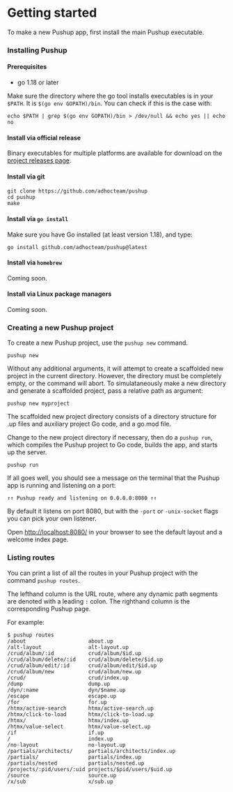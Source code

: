 # Getting started

To make a new Pushup app, first install the main Pushup executable.

### Installing Pushup

#### Prerequisites

-   go 1.18 or later

Make sure the directory where the go tool installs executables is in your
`$PATH`. It is `$(go env GOPATH)/bin`. You can check if this is the case with:

```shell
echo $PATH | grep $(go env GOPATH)/bin > /dev/null && echo yes || echo no
```

#### Install via official release

Binary executables for multiple platforms are available for download on the
[project releases page](https://github.com/adhocteam/pushup/releases).

#### Install via git

```shell
git clone https://github.com/adhocteam/pushup
cd pushup
make
```

#### Install via `go install`

Make sure you have Go installed (at least version 1.18), and type:

```shell
go install github.com/adhocteam/pushup@latest
```

#### Install via `homebrew`

Coming soon.

#### Install via Linux package managers

Coming soon.

### Creating a new Pushup project

To create a new Pushup project, use the `pushup new` command.

```shell
pushup new
```

Without any additional arguments, it will attempt to create a scaffolded new
project in the current directory. However, the directory must be completely
empty, or the command will abort. To simulataneously make a new directory
and generate a scaffolded project, pass a relative path as argument:

```shell
pushup new myproject
```

The scaffolded new project directory consists of a directory structure for
.up files and auxiliary project Go code, and a go.mod file.

Change to the new project directory if necessary, then do a `pushup run`,
which compiles the Pushup project to Go code, builds the app, and starts up
the server.

```shell
pushup run
```

If all goes well, you should see a message on the terminal that the Pushup app
is running and listening on a port:

```
↑↑ Pushup ready and listening on 0.0.0.0:8080 ↑↑
```

By default it listens on port 8080, but with the `-port` or `-unix-socket`
flags you can pick your own listener.

Open [http://localhost:8080/](http://localhost:8080/) in your browser to see
the default layout and a welcome index page.

### Listing routes

You can print a list of all the routes in your Pushup project with the command
`pushup routes`.

The lefthand column is the URL route, where any dynamic path segments are
denoted with a leading `:` colon. The righthand column is the corresponding
Pushup page.

For example:

```shell
$ pushup routes
/about                    about.up
/alt-layout               alt-layout.up
/crud/album/:id           crud/album/$id.up
/crud/album/delete/:id    crud/album/delete/$id.up
/crud/album/edit/:id      crud/album/edit/$id.up
/crud/album/new           crud/album/new.up
/crud/                    crud/index.up
/dump                     dump.up
/dyn/:name                dyn/$name.up
/escape                   escape.up
/for                      for.up
/htmx/active-search       htmx/active-search.up
/htmx/click-to-load       htmx/click-to-load.up
/htmx/                    htmx/index.up
/htmx/value-select        htmx/value-select.up
/if                       if.up
/                         index.up
/no-layout                no-layout.up
/partials/architects/     partials/architects/index.up
/partials/                partials/index.up
/partials/nested          partials/nested.up
/projects/:pid/users/:uid projects/$pid/users/$uid.up
/source                   source.up
/x/sub                    x/sub.up
```
